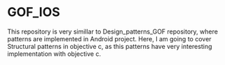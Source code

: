 GOF_IOS
=======

This repository is very simillar to Design_patterns_GOF repository, where patterns are implemented in Android project.
Here, I am going to cover Structural patterns in objective c, as this patterns have very interesting implementation with objective c.
